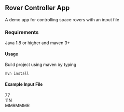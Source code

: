 ## Rover Controller App

A demo app for controlling space rovers with an input file

### Requirements
Java 1.8 or higher and maven 3+

#### Usage

Build project using maven by typing

```mvn install``` 
  
#### Example Input File
77  
11N  
MMRMMMR

